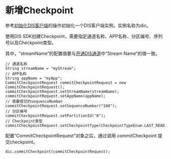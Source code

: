 # 新增Checkpoint<a name="dgc_06_0069"></a>

参考[初始化DIS客户端](初始化DIS客户端.md#dgc_06_0050)的操作初始化一个DIS客户端实例，实例名称为dic。

使用DIS SDK创建Checkpoint，需要指定通道名称、APP名称、分区编号、序列号以及Checkpoint类型。

其中，“streamName“的配置值要与[开通DIS通道](https://support.huaweicloud.com/usermanual-dis/dis_01_0601.html)中“Stream Name“的值一致。

```
// 通道名称 
String streamName = "myStream"; 
// APP名称
String appName = "myApp";
CommitCheckpointRequest commitCheckpointRequest = new CommitCheckpointRequest();
commitCheckpointRequest.setStreamName(streamName);
commitCheckpointRequest.setAppName(appName);
// 需要提交的sequenceNumber
commitCheckpointRequest.setSequenceNumber("100");
// 分区编号
commitCheckpointRequest.setPartitionId("0");
// Checkpoint类型
commitCheckpointRequest.setCheckpointType(CheckpointTypeEnum.LAST_READ.name());
```

配置“CommitCheckpointRequest”对象之后，通过调用 commitCheckpoint 提交checkpoint。

```
dic.commitCheckpoint(commitCheckpointRequest);
```

